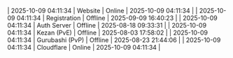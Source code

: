 | 2025-10-09 04:11:34 | Website | Online | 2025-10-09 04:11:34 |
| 2025-10-09 04:11:34 | Registration | Offline | 2025-09-09 16:40:23 |
| 2025-10-09 04:11:34 | Auth Server | Offline | 2025-08-18 09:33:31 |
| 2025-10-09 04:11:34 | Kezan (PvE) | Offline | 2025-08-03 17:58:02 |
| 2025-10-09 04:11:34 | Gurubashi (PvP) | Offline | 2025-08-23 21:44:06 |
| 2025-10-09 04:11:34 | Cloudflare | Online | 2025-10-09 04:11:34 |
